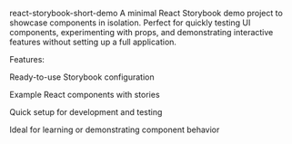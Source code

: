 
react-storybook-short-demo
A minimal React Storybook demo project to showcase components in isolation. Perfect for quickly testing UI components, experimenting with props, and demonstrating interactive features without setting up a full application.

Features:

Ready-to-use Storybook configuration

Example React components with stories

Quick setup for development and testing

Ideal for learning or demonstrating component behavior
